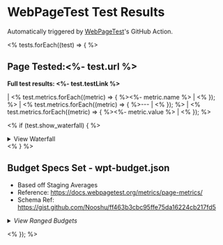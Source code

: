 # WebPageTest Test Results
Automatically triggered by [WebPageTest](https://www.webpagetest.org)'s GitHub Action.

<% tests.forEach((test) => { %>
## Page Tested:<%- test.url %>
**Full test results: <%- test.testLink %>**

| <% test.metrics.forEach((metric) => { %><%- metric.name %> | <% }); %>
| <% test.metrics.forEach((metric) => { %>--- | <% }); %>
| <% test.metrics.forEach((metric) => { %><%- metric.value %> | <% }); %>

<% if (test.show_waterfall) { %>
<details>
    <summary>View Waterfall</summary>

![Image of waterfall](<%- test.waterfall %>)
</details>
<% } %>

## Budget Specs Set - wpt-budget.json
* Based off Staging Averages
* Reference: https://docs.webpagetest.org/metrics/page-metrics/
* Schema Ref: https://gist.github.com/Nooshu/ff463b3cbc95ffe75da16224cb217fd5

<details>
  <summary><i>View Ranged Budgets</i></summary>

```json
{
  "median": {
    "firstView": {
      "TTFB": {
        "min": 4000,
        "max": 10000
      },
      "firstContentfulPaint": {
        "min": 4000,
        "max": 10000
      },
      "TotalBlockingTime": {
        "min": 1000,
        "max": 6000
      },
      "chromeUserTiming.LargestContentfulPaint": {
        "min": 9000,
        "max": 20000
      },
      "chromeUserTiming.CumulativeLayoutShift": {
        "min": 0.10,
        "max": 0.15
      },
      "render": {
        "min": 2000,
        "max": 6000
      },
      "visualComplete": {
        "min": 4000,
        "max": 15000
      },
      "domContentLoadedEventEnd": {
        "min": 4000,
        "max": 10000
      },
      "SpeedIndex": {
        "min": 2000,
        "max": 1200
      },
      "requests": {
        "min": 85,
        "max": 215
      }
    }
  }
}

```
</details>

<% }); %>
